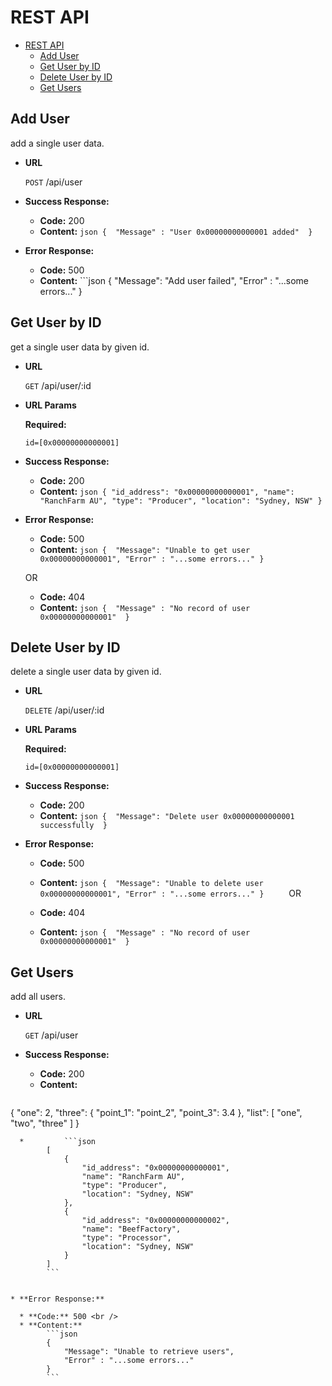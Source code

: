 # REST API
- [REST API](#rest-api)
    - [Add User](#Add-User)
    - [Get User by ID](#Get-User-by-ID)
    - [Delete User by ID](#Delete-User-by-ID)
    - [Get Users](#Get-Users)

**Add User**
----
  add a single user data.

* **URL**

  `POST` /api/user

* **Success Response:**

  * **Code:** 200 <br />
  * **Content:** 
        ```json
        { 
            "Message" : "User 0x00000000000001 added" 
        }
        ```
 
* **Error Response:**

  * **Code:** 500 <br />
  * **Content:** 
        ```json
        { 
            "Message": "Add user failed",
            "Error" : "...some errors..."
        }    
    
    
    

**Get User by ID**
----
  get a single user data by given id.

* **URL**

  `GET` /api/user/:id
  
*  **URL Params**

   **Required:**
 
   `id=[0x00000000000001]`

* **Success Response:**

  * **Code:** 200 <br />
  * **Content:** 
        ```json
        {
            "id_address": "0x00000000000001",
            "name": "RanchFarm AU",
            "type": "Producer",
            "location": "Sydney, NSW"
        }
        ```
 
* **Error Response:**

  * **Code:** 500 <br />
  * **Content:** 
        ```json
        { 
            "Message": "Unable to get user 0x00000000000001",
            "Error" : "...some errors..."
        }    
        ```

  OR

  * **Code:** 404 <br />
  * **Content:** 
        ```json
        { 
            "Message" : "No record of user 0x00000000000001" 
        }    
        ```
    
    
    
    
**Delete User by ID** 
----
  delete a single user data by given id.

* **URL**

  `DELETE` /api/user/:id
  
*  **URL Params**

   **Required:**
 
   `id=[0x00000000000001]`

* **Success Response:**

  * **Code:** 200 <br />
  * **Content:** 
        ```json
        { 
            "Message": "Delete user 0x00000000000001 successfully 
        }    
        ```
 
* **Error Response:**

  * **Code:** 500 <br />
  * **Content:** 
        ```json
        { 
            "Message": "Unable to delete user 0x00000000000001",
            "Error" : "...some errors..."
        }    
        ```
  OR

  * **Code:** 404 <br />
  * **Content:** 
        ```json
        { 
            "Message" : "No record of user 0x00000000000001" 
        }    
        ```
    
    
**Get Users**
----
  add all users.

* **URL**

  `GET` /api/user

* **Success Response:**

  * **Code:** 200 <br />
  * **Content:**
  ```json
{
    "one": 2,
    "three": {
        "point_1": "point_2",
        "point_3": 3.4
    },
    "list": [
        "one",
        "two",
        "three"
    ]
}
```
  *         ```json
        [
            {
                "id_address": "0x00000000000001",
                "name": "RanchFarm AU",
                "type": "Producer",
                "location": "Sydney, NSW"
            },
            {
                "id_address": "0x00000000000002",
                "name": "BeefFactory",
                "type": "Processor",
                "location": "Sydney, NSW"
            } 
        ]
        ```

 
* **Error Response:**

  * **Code:** 500 <br />
  * **Content:**
        ```json
        { 
            "Message": "Unable to retrieve users", 
            "Error" : "...some errors..." 
        }
        ```
        
       
    
        
